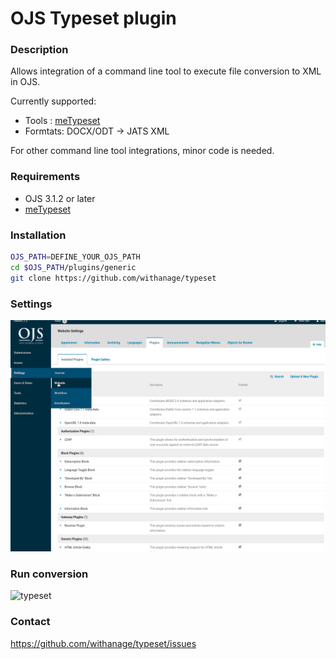 # OJS Typeset plugin
### Description

Allows integration of a command line tool to execute file conversion  to XML in OJS.

Currently supported:  
* Tools : [meTypeset](https://github.com/MartinPaulEve/meTypeset)
* Formtats: DOCX/ODT -> JATS XML

For other command line tool integrations,  minor code is needed.  

### Requirements
* OJS 3.1.2 or later
* [meTypeset](https://github.com/MartinPaulEve/meTypeset) 


### Installation 

```bash
OJS_PATH=DEFINE_YOUR_OJS_PATH
cd $OJS_PATH/plugins/generic
git clone https://github.com/withanage/typeset 

```

### Settings
![typeset](assets/typeset_settings.gif)

### Run conversion
![typeset](assets/typeset_run.gif)


### Contact

https://github.com/withanage/typeset/issues



